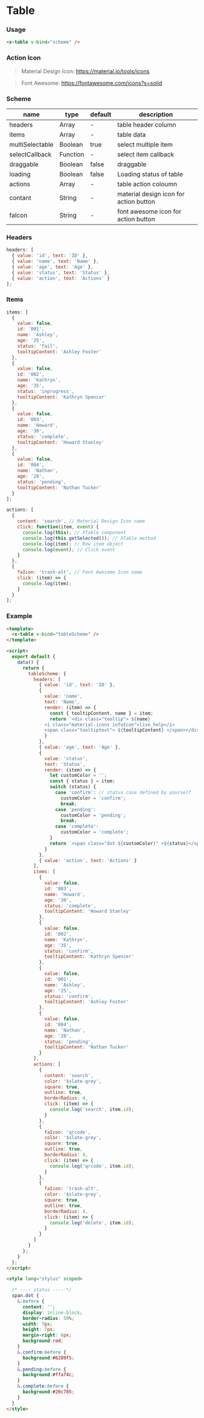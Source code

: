 # Table

### Usage

```html
<x-table v-bind="scheme" />
```

### Action Icon

> Material Design Icon: https://material.io/tools/icons

> Font Awesome: https://fontawesome.com/icons?s=solid

### Scheme

| name            | type     | default | description                            |
| --------------- | -------- | ------- | -------------------------------------- |
| headers         | Array    | -       | table header column                    |
| items           | Array    | -       | table data                             |
| multiSelectable | Boolean  | true    | select multiple item                   |
| selectCallback  | Function | -       | select item callback                   |
| draggable       | Boolean  | false   | draggable                              |
| loading         | Boolean  | false   | Loading status of table                |
| actions         | Array    | -       | table action coloumn                   |
| contant         | String   | -       | material design icon for action button |
| faIcon          | String   | -       | font awesome icon for action button    |

### Headers

```javascript
headers: [
  { value: 'id', text: 'ID' },
  { value: 'name', text: 'Name' },
  { value: 'age', text: 'Age' },
  { value: 'status', text: 'Status' },
  { value: 'action', text: 'Actions' }
];
```

### Items

```javascript
items: [
  {
    value: false,
    id: '001',
    name: 'Ashley',
    age: '25',
    status: 'fail',
    tooltipContent: 'Ashley Foster'
  },
  {
    value: false,
    id: '002',
    name: 'Kathryn',
    age: '35',
    status: 'inprogress',
    tooltipContent: 'Kathryn Spencer'
  },
  {
    value: false,
    id: '003',
    name: 'Howard',
    age: '30',
    status: 'complete',
    tooltipContent: 'Howard Stanley'
  },
  {
    value: false,
    id: '004',
    name: 'Nathan',
    age: '28',
    status: 'pending',
    tooltipContent: 'Nathan Tucker'
  }
];
```

```javascript
actions: [
  {
    content: 'search', // Material Design Icon name
    click: function(item, event) {
      console.log(this); // XTable component
      console.log(this.getSelected()); // XTable method
      console.log(item); // Row item object
      console.log(event); // Click event
    }
  },
  {
    faIcon: 'trash-alt', // Font Awesome Icon name
    click: (item) => {
      console.log(item);
    }
  }
];
```

### Example

```html
<template>
  <x-table v-bind="tableScheme" />
</template>

<script>
  export default {
    data() {
      return {
        tableScheme: {
          headers: [
            { value: 'id', text: 'ID' },
            {
              value: 'name',
              text: 'Name',
              render: (item) => {
                const { tooltipContent, name } = item;
                return `<div class="tooltip"> ${name}
              <i class="material-icons infoIcon">live_help</i>
              <span class="tooltiptext"> ${tooltipContent} </span></div>`;
              }
            },
            { value: 'age', text: 'Age' },
            {
              value: 'status',
              text: 'Status',
              render: (item) => {
                let customColor = '';
                const { status } = item;
                switch (status) {
                  case 'confirm': // status case defined by yourself
                    customColor = 'confirm';
                    break;
                  case 'pending':
                    customColor = 'pending';
                    break;
                  case 'complete':
                    customColor = 'complete';
                }
                return `<span class="dot ${customColor}" >${status}</span>`;
              }
            },
            { value: 'action', text: 'Actions' }
          ],
          items: [
            {
              value: false,
              id: '003',
              name: 'Howard',
              age: '30',
              status: 'complete',
              tooltipContent: 'Howard Stanley'
            },
            {
              value: false,
              id: '002',
              name: 'Kathryn',
              age: '35',
              status: 'confirm',
              tooltipContent: 'Kathryn Spencer'
            },
            {
              value: false,
              id: '001',
              name: 'Ashley',
              age: '25',
              status: 'confirm',
              tooltipContent: 'Ashley Foster'
            },
            {
              value: false,
              id: '004',
              name: 'Nathan',
              age: '28',
              status: 'pending',
              tooltipContent: 'Nathan Tucker'
            }
          ],
          actions: [
            {
              content: 'search',
              color: '$slate-grey',
              square: true,
              outline: true,
              borderRadius: 4,
              click: (item) => {
                console.log('search', item.id);
              }
            },
            {
              faIcon: 'qrcode',
              color: '$slate-grey',
              square: true,
              outline: true,
              borderRadius: 4,
              click: (item) => {
                console.log('qrcode', item.id);
              }
            },
            {
              faIcon: 'trash-alt',
              color: '$slate-grey',
              square: true,
              outline: true,
              borderRadius: 4,
              click: (item) => {
                console.log('delete', item.id);
              }
            }
          ]
        }
      };
    }
  };
</script>

<style lang="stylus" scoped>

  /* ---- status ---- */
  span.dot {
    &:before {
      content: '';
      display: inline-block;
      border-radius: 50%;
      width: 7px;
      height: 7px;
      margin-right: 6px;
      background:red;
    }
    &.confirm:before {
      background:#6289f5;
    }
    &.pending:before {
      background:#ffa74c;
    }
    &.complete:before {
      background:#20c785;
    }
  }
</style>
```
